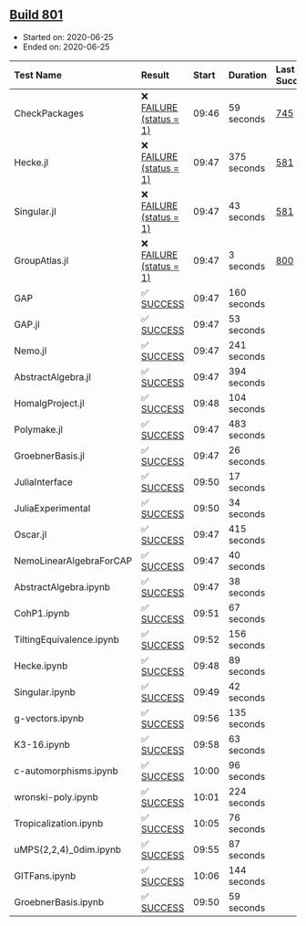 ## [Build 801](https://oscarci.mathematik.uni-kl.de/job/oscar-julia-1.4/801/)

* Started on: 2020-06-25
* Ended on: 2020-06-25

| Test Name    | Result | Start | Duration | Last Success | First Failure |
|:-------------|:-------|:------|:---------|:-------------|:--------------|
| CheckPackages | ❌ [FAILURE (status = 1)](https://oscarci.mathematik.uni-kl.de/job/oscar-julia-1.4/801/artifact/logs/build-801/CheckPackages.log) | 09:46 | 59 seconds | [745](https://oscarci.mathematik.uni-kl.de/job/oscar-julia-1.4/745/) | [746](https://oscarci.mathematik.uni-kl.de/job/oscar-julia-1.4/746/) |
| Hecke.jl | ❌ [FAILURE (status = 1)](https://oscarci.mathematik.uni-kl.de/job/oscar-julia-1.4/801/artifact/logs/build-801/Hecke.jl.log) | 09:47 | 375 seconds | [581](https://oscarci.mathematik.uni-kl.de/job/oscar-julia-1.4/581/) | [582](https://oscarci.mathematik.uni-kl.de/job/oscar-julia-1.4/582/) |
| Singular.jl | ❌ [FAILURE (status = 1)](https://oscarci.mathematik.uni-kl.de/job/oscar-julia-1.4/801/artifact/logs/build-801/Singular.jl.log) | 09:47 | 43 seconds | [581](https://oscarci.mathematik.uni-kl.de/job/oscar-julia-1.4/581/) | [582](https://oscarci.mathematik.uni-kl.de/job/oscar-julia-1.4/582/) |
| GroupAtlas.jl | ❌ [FAILURE (status = 1)](https://oscarci.mathematik.uni-kl.de/job/oscar-julia-1.4/801/artifact/logs/build-801/GroupAtlas.jl.log) | 09:47 | 3 seconds | [800](https://oscarci.mathematik.uni-kl.de/job/oscar-julia-1.4/800/) | [801](https://oscarci.mathematik.uni-kl.de/job/oscar-julia-1.4/801/) |
| GAP | ✅ [SUCCESS](https://oscarci.mathematik.uni-kl.de/job/oscar-julia-1.4/801/artifact/logs/build-801/GAP.log) | 09:47 | 160 seconds |  |  |
| GAP.jl | ✅ [SUCCESS](https://oscarci.mathematik.uni-kl.de/job/oscar-julia-1.4/801/artifact/logs/build-801/GAP.jl.log) | 09:47 | 53 seconds |  |  |
| Nemo.jl | ✅ [SUCCESS](https://oscarci.mathematik.uni-kl.de/job/oscar-julia-1.4/801/artifact/logs/build-801/Nemo.jl.log) | 09:47 | 241 seconds |  |  |
| AbstractAlgebra.jl | ✅ [SUCCESS](https://oscarci.mathematik.uni-kl.de/job/oscar-julia-1.4/801/artifact/logs/build-801/AbstractAlgebra.jl.log) | 09:47 | 394 seconds |  |  |
| HomalgProject.jl | ✅ [SUCCESS](https://oscarci.mathematik.uni-kl.de/job/oscar-julia-1.4/801/artifact/logs/build-801/HomalgProject.jl.log) | 09:48 | 104 seconds |  |  |
| Polymake.jl | ✅ [SUCCESS](https://oscarci.mathematik.uni-kl.de/job/oscar-julia-1.4/801/artifact/logs/build-801/Polymake.jl.log) | 09:47 | 483 seconds |  |  |
| GroebnerBasis.jl | ✅ [SUCCESS](https://oscarci.mathematik.uni-kl.de/job/oscar-julia-1.4/801/artifact/logs/build-801/GroebnerBasis.jl.log) | 09:47 | 26 seconds |  |  |
| JuliaInterface | ✅ [SUCCESS](https://oscarci.mathematik.uni-kl.de/job/oscar-julia-1.4/801/artifact/logs/build-801/JuliaInterface.log) | 09:50 | 17 seconds |  |  |
| JuliaExperimental | ✅ [SUCCESS](https://oscarci.mathematik.uni-kl.de/job/oscar-julia-1.4/801/artifact/logs/build-801/JuliaExperimental.log) | 09:50 | 34 seconds |  |  |
| Oscar.jl | ✅ [SUCCESS](https://oscarci.mathematik.uni-kl.de/job/oscar-julia-1.4/801/artifact/logs/build-801/Oscar.jl.log) | 09:47 | 415 seconds |  |  |
| NemoLinearAlgebraForCAP | ✅ [SUCCESS](https://oscarci.mathematik.uni-kl.de/job/oscar-julia-1.4/801/artifact/logs/build-801/NemoLinearAlgebraForCAP.log) | 09:47 | 40 seconds |  |  |
| AbstractAlgebra.ipynb | ✅ [SUCCESS](https://oscarci.mathematik.uni-kl.de/job/oscar-julia-1.4/801/artifact/logs/build-801/AbstractAlgebra.ipynb.log) | 09:47 | 38 seconds |  |  |
| CohP1.ipynb | ✅ [SUCCESS](https://oscarci.mathematik.uni-kl.de/job/oscar-julia-1.4/801/artifact/logs/build-801/CohP1.ipynb.log) | 09:51 | 67 seconds |  |  |
| TiltingEquivalence.ipynb | ✅ [SUCCESS](https://oscarci.mathematik.uni-kl.de/job/oscar-julia-1.4/801/artifact/logs/build-801/TiltingEquivalence.ipynb.log) | 09:52 | 156 seconds |  |  |
| Hecke.ipynb | ✅ [SUCCESS](https://oscarci.mathematik.uni-kl.de/job/oscar-julia-1.4/801/artifact/logs/build-801/Hecke.ipynb.log) | 09:48 | 89 seconds |  |  |
| Singular.ipynb | ✅ [SUCCESS](https://oscarci.mathematik.uni-kl.de/job/oscar-julia-1.4/801/artifact/logs/build-801/Singular.ipynb.log) | 09:49 | 42 seconds |  |  |
| g-vectors.ipynb | ✅ [SUCCESS](https://oscarci.mathematik.uni-kl.de/job/oscar-julia-1.4/801/artifact/logs/build-801/g-vectors.ipynb.log) | 09:56 | 135 seconds |  |  |
| K3-16.ipynb | ✅ [SUCCESS](https://oscarci.mathematik.uni-kl.de/job/oscar-julia-1.4/801/artifact/logs/build-801/K3-16.ipynb.log) | 09:58 | 63 seconds |  |  |
| c-automorphisms.ipynb | ✅ [SUCCESS](https://oscarci.mathematik.uni-kl.de/job/oscar-julia-1.4/801/artifact/logs/build-801/c-automorphisms.ipynb.log) | 10:00 | 96 seconds |  |  |
| wronski-poly.ipynb | ✅ [SUCCESS](https://oscarci.mathematik.uni-kl.de/job/oscar-julia-1.4/801/artifact/logs/build-801/wronski-poly.ipynb.log) | 10:01 | 224 seconds |  |  |
| Tropicalization.ipynb | ✅ [SUCCESS](https://oscarci.mathematik.uni-kl.de/job/oscar-julia-1.4/801/artifact/logs/build-801/Tropicalization.ipynb.log) | 10:05 | 76 seconds |  |  |
| uMPS(2,2,4)_0dim.ipynb | ✅ [SUCCESS](https://oscarci.mathematik.uni-kl.de/job/oscar-julia-1.4/801/artifact/logs/build-801/uMPS-2-2-4-_0dim.ipynb.log) | 09:55 | 87 seconds |  |  |
| GITFans.ipynb | ✅ [SUCCESS](https://oscarci.mathematik.uni-kl.de/job/oscar-julia-1.4/801/artifact/logs/build-801/GITFans.ipynb.log) | 10:06 | 144 seconds |  |  |
| GroebnerBasis.ipynb | ✅ [SUCCESS](https://oscarci.mathematik.uni-kl.de/job/oscar-julia-1.4/801/artifact/logs/build-801/GroebnerBasis.ipynb.log) | 09:50 | 59 seconds |  |  |
